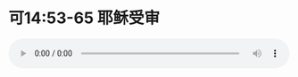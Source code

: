 # 可14:53-65 耶稣受审

<audio style="width: 100%;" preload="false" controls controlslist="nodownload"><source src="//cdn.simai.ml/audio/mp3/old/27612.mp3" type="audio/mpeg">Your browser does not support the audio element.</audio>


